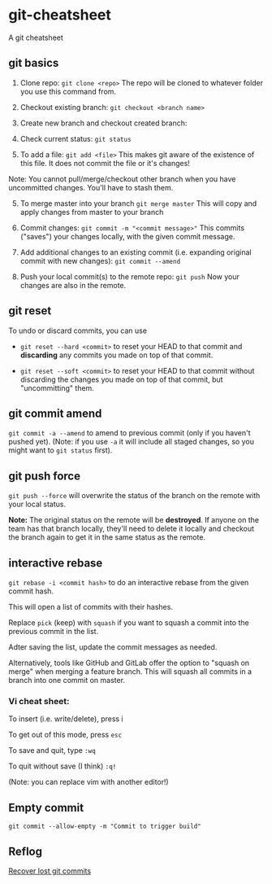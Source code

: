 # git-cheatsheet
A git cheatsheet

## git basics

1. Clone repo: `git clone <repo>`
The repo will be cloned to whatever folder you use this command from.

2. Checkout existing branch: `git checkout <branch name>`
2. Create new branch and checkout created branch:

3. Check current status: `git status`

4. To add a file: `git add <file>`
This makes git aware of the existence of this file. It does not commit the file or it's changes!

Note: You cannot pull/merge/checkout other branch when you have uncommitted changes.
You'll have to stash them.

5. To merge master into your branch `git merge master`
This will copy and apply changes from master to your branch

6. Commit changes: `git commit -m "<commit message>"`
This commits ("saves") your changes locally, with the given commit message.

7. Add additional changes to an existing commit (i.e. expanding original commit with new changes): `git commit --amend`

8. Push your local commit(s) to the remote repo: `git push`
Now your changes are also in the remote.

## git reset

To undo or discard commits, you can use
* `git reset --hard <commit>` to reset your HEAD to that commit and **discarding** any commits you made on top of that commit.

* `git reset --soft <commit>` to reset your HEAD to that commit without discarding the changes you made on top of that commit, but "uncommitting" them.

## git commit amend
`git commit -a --amend` to amend to previous commit (only if you haven't pushed yet). (Note: if you use `-a` it will include all staged changes, so you might want to `git status` first).

## git push force
`git push --force` will overwrite the status of the branch on the remote with your local status.

**Note:** The original status on the remote will be **destroyed**. If anyone on the team has that branch locally, they'll need to delete it locally and checkout the branch again to get it in the same status as the remote.

## interactive rebase
`git rebase -i <commit hash>` to do an interactive rebase from the given commit hash.

This will open a list of commits with their hashes.

Replace `pick` (keep) with `squash` if you want to squash a commit into the previous commit in the list.

Adter saving the list, update the commit messages as needed.

Alternatively, tools like GitHub and GitLab offer the option to "squash on merge" when merging a feature branch. This will squash all commits in a branch into one commit on master.

### Vi cheat sheet:

To insert (i.e. write/delete), press i

To get out of this mode, press `esc`

To save and quit, type `:wq`

To quit without save (I think) `:q!`

(Note: you can replace vim with another editor!)


## Empty commit
`git commit --allow-empty -m "Commit to trigger build"`

## Reflog
[Recover lost git commits](http://effectif.com/git/recovering-lost-git-commits)
